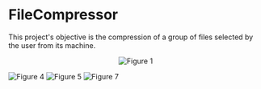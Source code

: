 # FileCompressor

This project's objective is the compression of a group of files selected by the user from its machine.

<p align="center">
  <img src="https://i.imgur.com/en2rOuR.png" alt="Figure 1">
</p>

![Figure 4](https://i.imgur.com/0j9EEbQ.png)
![Figure 5](https://i.imgur.com/CBovidc.png)
![Figure 7](https://i.imgur.com/3gPsxft.png)
